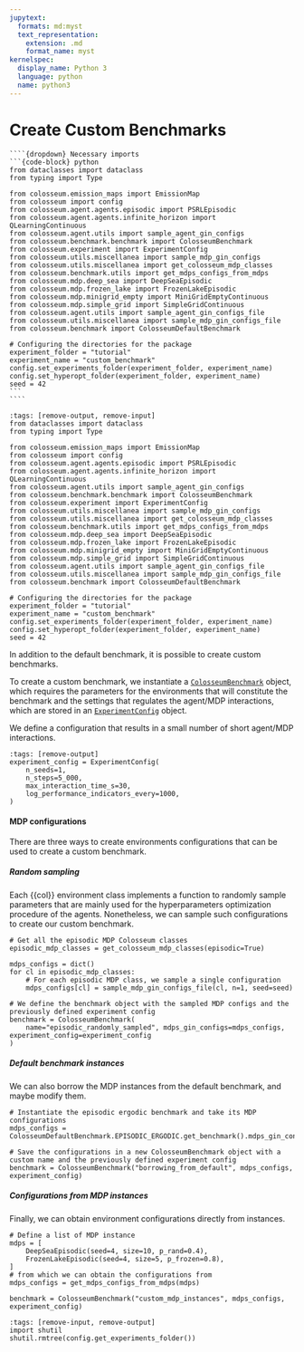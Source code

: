 ```yaml
---
jupytext:
  formats: md:myst
  text_representation:
    extension: .md
    format_name: myst
kernelspec:
  display_name: Python 3
  language: python
  name: python3
---
```

# Create Custom Benchmarks

`````{margin}
````{dropdown} Necessary imports
```{code-block} python
from dataclasses import dataclass
from typing import Type

from colosseum.emission_maps import EmissionMap
from colosseum import config
from colosseum.agent.agents.episodic import PSRLEpisodic
from colosseum.agent.agents.infinite_horizon import QLearningContinuous
from colosseum.agent.utils import sample_agent_gin_configs
from colosseum.benchmark.benchmark import ColosseumBenchmark
from colosseum.experiment import ExperimentConfig
from colosseum.utils.miscellanea import sample_mdp_gin_configs
from colosseum.utils.miscellanea import get_colosseum_mdp_classes
from colosseum.benchmark.utils import get_mdps_configs_from_mdps
from colosseum.mdp.deep_sea import DeepSeaEpisodic
from colosseum.mdp.frozen_lake import FrozenLakeEpisodic
from colosseum.mdp.minigrid_empty import MiniGridEmptyContinuous
from colosseum.mdp.simple_grid import SimpleGridContinuous
from colosseum.agent.utils import sample_agent_gin_configs_file
from colosseum.utils.miscellanea import sample_mdp_gin_configs_file
from colosseum.benchmark import ColosseumDefaultBenchmark

# Configuring the directories for the package
experiment_folder = "tutorial"
experiment_name = "custom_benchmark"
config.set_experiments_folder(experiment_folder, experiment_name)
config.set_hyperopt_folder(experiment_folder, experiment_name)
seed = 42
```
````
`````
```{code-cell}
:tags: [remove-output, remove-input]
from dataclasses import dataclass
from typing import Type

from colosseum.emission_maps import EmissionMap
from colosseum import config
from colosseum.agent.agents.episodic import PSRLEpisodic
from colosseum.agent.agents.infinite_horizon import QLearningContinuous
from colosseum.agent.utils import sample_agent_gin_configs
from colosseum.benchmark.benchmark import ColosseumBenchmark
from colosseum.experiment import ExperimentConfig
from colosseum.utils.miscellanea import sample_mdp_gin_configs
from colosseum.utils.miscellanea import get_colosseum_mdp_classes
from colosseum.benchmark.utils import get_mdps_configs_from_mdps
from colosseum.mdp.deep_sea import DeepSeaEpisodic
from colosseum.mdp.frozen_lake import FrozenLakeEpisodic
from colosseum.mdp.minigrid_empty import MiniGridEmptyContinuous
from colosseum.mdp.simple_grid import SimpleGridContinuous
from colosseum.agent.utils import sample_agent_gin_configs_file
from colosseum.utils.miscellanea import sample_mdp_gin_configs_file
from colosseum.benchmark import ColosseumDefaultBenchmark

# Configuring the directories for the package
experiment_folder = "tutorial"
experiment_name = "custom_benchmark"
config.set_experiments_folder(experiment_folder, experiment_name)
config.set_hyperopt_folder(experiment_folder, experiment_name)
seed = 42
```

In addition to the default benchmark, it is possible to create custom benchmarks.

To create a custom benchmark, we instantiate a
[`ColosseumBenchmark`](../pdoc_files/colosseum/benchmark/benchmark.html#ColosseumBenchmark) object, which requires
the parameters for the environments that will constitute the benchmark and
the settings that regulates the agent/MDP interactions, which are stored in
an [`ExperimentConfig`](../pdoc_files/colosseum/experiment/config.html#ExperimentConfig) object.

We define a configuration that results in a small number of short agent/MDP interactions.
```{code-cell}
:tags: [remove-output]
experiment_config = ExperimentConfig(
    n_seeds=1,
    n_steps=5_000,
    max_interaction_time_s=30,
    log_performance_indicators_every=1000,
)
```

<h4> MDP configurations </h4>

There are three ways to create environments configurations that can be used to create a custom benchmark.

<h5> Random sampling </h5>

Each {{col}} environment class implements a function to randomly sample parameters that are mainly used for the hyperparameters optimization procedure of the agents.
Nonetheless, we can sample such configurations to create our custom benchmark.

```{code-cell}
# Get all the episodic MDP Colosseum classes
episodic_mdp_classes = get_colosseum_mdp_classes(episodic=True)

mdps_configs = dict()
for cl in episodic_mdp_classes:
    # For each episodic MDP class, we sample a single configuration
    mdps_configs[cl] = sample_mdp_gin_configs_file(cl, n=1, seed=seed)

# We define the benchmark object with the sampled MDP configs and the previously defined experiment config
benchmark = ColosseumBenchmark(
    name="episodic_randomly_sampled", mdps_gin_configs=mdps_configs, experiment_config=experiment_config
)
```

<h5> Default benchmark instances </h5>

We can also borrow the MDP instances from the default benchmark, and maybe modify them.

```{code-cell}
# Instantiate the episodic ergodic benchmark and take its MDP configurations
mdps_configs = ColosseumDefaultBenchmark.EPISODIC_ERGODIC.get_benchmark().mdps_gin_configs

# Save the configurations in a new ColosseumBenchmark object with a custom name and the previously defined experiment config
benchmark = ColosseumBenchmark("borrowing_from_default", mdps_configs, experiment_config)
```


<h5> Configurations from MDP instances </h5>

Finally, we can obtain environment configurations directly from instances.

```{code-cell}
# Define a list of MDP instance
mdps = [
    DeepSeaEpisodic(seed=4, size=10, p_rand=0.4),
    FrozenLakeEpisodic(seed=4, size=5, p_frozen=0.8),
]
# from which we can obtain the configurations from
mdps_configs = get_mdps_configs_from_mdps(mdps)

benchmark = ColosseumBenchmark("custom_mdp_instances", mdps_configs, experiment_config)
```

```{code-cell}
:tags: [remove-input, remove-output]
import shutil
shutil.rmtree(config.get_experiments_folder())
```
